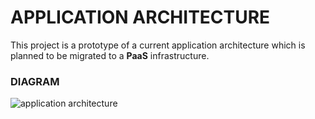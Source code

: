 APPLICATION ARCHITECTURE
===================
This project is a prototype of a current application architecture which is planned to be migrated to a **PaaS** infrastructure.

### DIAGRAM

![application architecture](http://i.imgur.com/ZcKu2Du.png)
